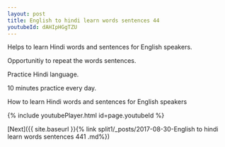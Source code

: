 ```yaml
---
layout: post
title: English to hindi learn words sentences 44 
youtubeId: dAHIpHGgTZU
---
```

 
 
Helps to learn Hindi words and sentences for English speakers.

Opportunitiy to repeat the words sentences. 

Practice Hindi language. 
 
10 minutes practice every day. 
 
How to learn Hindi words and sentences for English speakers 
 
{% include youtubePlayer.html id=page.youtubeId %}
 
 
[Next]({{ site.baseurl }}{% link  split1/_posts/2017-08-30-English to hindi learn words sentences 441 .md%})
 
